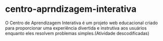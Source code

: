 # centro-aprndizagem-interativa
O Centro de Aprendizagem Interativa é um projeto web educacional criado para proporcionar uma experiência divertida e instrutiva aos usuários enquanto eles resolvem problemas simples.(Atividade descodificadas)
